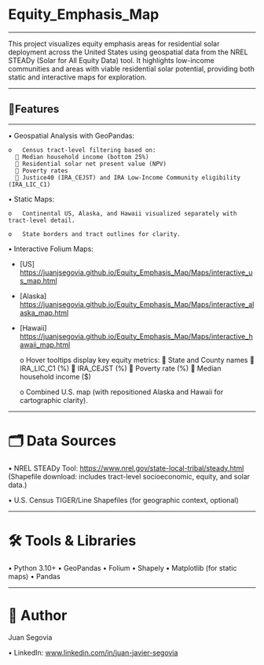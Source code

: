 # Equity_Emphasis_Map
________________________________________

This project visualizes equity emphasis areas for residential solar deployment across the United States using geospatial data from the NREL STEADy (Solar for All Equity Data) tool. It highlights low-income communities and areas with viable residential solar potential, providing both static and interactive maps for exploration.
________________________________________

## 📌Features
________________________________________

  •	Geospatial Analysis with GeoPandas:
  
    o	Census tract-level filtering based on:
      	Median household income (bottom 25%)
      	Residential solar net present value (NPV)
      	Poverty rates
      	Justice40 (IRA_CEJST) and IRA Low-Income Community eligibility (IRA_LIC_C1)

      
  •	Static Maps:
  
    o	Continental US, Alaska, and Hawaii visualized separately with tract-level detail.
    
    o	State borders and tract outlines for clarity.
  
  •	Interactive Folium Maps:

  - [US] https://juanjsegovia.github.io/Equity_Emphasis_Map/Maps/interactive_us_map.html
  
  - [Alaska] https://juanjsegovia.github.io/Equity_Emphasis_Map/Maps/interactive_alaska_map.html
    
  - [Hawaii] https://juanjsegovia.github.io/Equity_Emphasis_Map/Maps/interactive_hawaii_map.html

  
    o	Hover tooltips display key equity metrics:
      	State and County names
      	IRA_LIC_C1 (%)
      	IRA_CEJST (%)
      	Poverty rate (%)
      	Median household income ($)
      
    o	Combined U.S. map (with repositioned Alaska and Hawaii for cartographic clarity).
________________________________________
# 🗂️ Data Sources

  •	NREL STEADy Tool:
    https://www.nrel.gov/state-local-tribal/steady.html
    (Shapefile download: includes tract-level socioeconomic, equity, and solar data.)
    
  •	U.S. Census TIGER/Line Shapefiles (for geographic context, optional)
________________________________________
# 🛠️ Tools & Libraries
  •	Python 3.10+
  •	GeoPandas
  •	Folium
  •	Shapely
  •	Matplotlib (for static maps)
  •	Pandas
________________________________________

# 👤 Author

Juan Segovia

•	LinkedIn: www.linkedin.com/in/juan-javier-segovia




